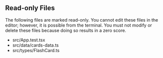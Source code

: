 ## Read-only Files
The following files are marked read-only. You cannot edit these files
in the editor; however, it is possible from the terminal. You must not
modify or delete these files because doing so results in a zero score.

* src/App.test.tsx
* src/data/cards-data.ts
* src/types/FlashCard.ts